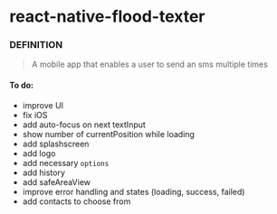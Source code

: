 # react-native-flood-texter

### DEFINITION
> A mobile app that enables a user to send an sms multiple times

#### To do:
- improve UI
- fix iOS
- add auto-focus on next textInput
- show number of currentPosition while loading
- add splashscreen
- add logo
- add necessary `options`
- add history
- add safeAreaView
- improve error handling and states (loading, success, failed)
- add contacts to choose from
  
